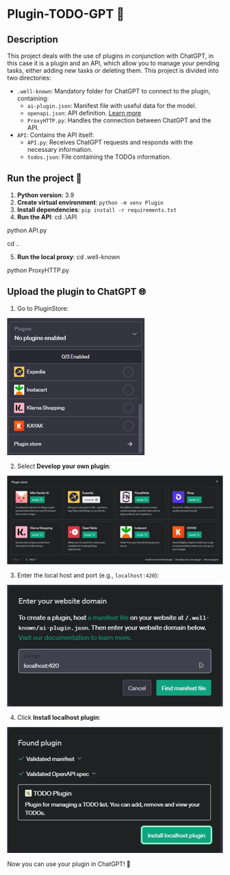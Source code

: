 # Plugin-TODO-GPT 📝

## Description

This project deals with the use of plugins in conjunction with ChatGPT, in this case it is a plugin and an API, which allow you to manage your pending tasks, either adding new tasks or deleting them. This project is divided into two directories:

- `.well-known`: Mandatory folder for ChatGPT to connect to the plugin, containing:
  - `ai-plugin.json`: Manifest file with useful data for the model.
  - `openapi.json`: API definition. [Learn more](https://swagger.io/specification/)
  - `ProxyHTTP.py`: Handles the connection between ChatGPT and the API.
- `API`: Contains the API itself:
  - `API.py`: Receives ChatGPT requests and responds with the necessary information.
  - `todos.json`: File containing the TODOs information.

## Run the project 🚀

1. **Python version**: 3.9
2. **Create virtual environment**: `python -m venv Plugin`
3. **Install dependencies**: `pip install -r requirements.txt`
4. **Run the API**:
  cd .\API

  python API.py

  cd ..

5. **Run the local proxy**:
  cd .well-known

  python ProxyHTTP.py

## Upload the plugin to ChatGPT 🌐

1. Go to PluginStore:

![PluginStore](Images/PluginStore.png)

2. Select **Develop your own plugin**:

![DevelopYourOwnPlugin](Images/Develop.png)

3. Enter the local host and port (e.g., `localhost:420`):

![LocalHost](Images/LocalHost.png)

4. Click **Install localhost plugin**:

![InstallLocalHost](Images/InstallLocalHost.png)

Now you can use your plugin in ChatGPT! 🎉

